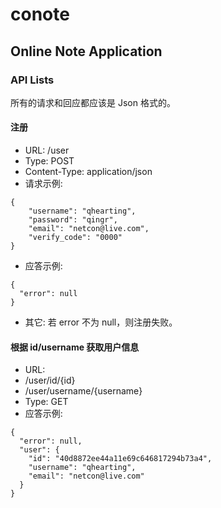 # conote

## Online Note Application

### API Lists

所有的请求和回应都应该是 Json 格式的。

#### 注册

- URL: /user
- Type: POST
- Content-Type: application/json
- 请求示例:
~~~
{
	"username": "qhearting",
	"password": "qingr",
	"email": "netcon@live.com",
	"verify_code": "0000"
}
~~~
- 应答示例:
~~~
{
  "error": null
}
~~~
- 其它: 若 error 不为 null，则注册失败。

#### 根据 id/username 获取用户信息

- URL:
 - /user/id/{id}
 - /user/username/{username}
- Type: GET
- 应答示例:
~~~
{
  "error": null,
  "user": {
    "id": "40d8872ee44a11e69c646817294b73a4",
    "username": "qhearting",
    "email": "netcon@live.com"
  }
}
~~~

